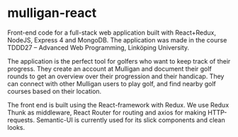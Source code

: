 # mulligan-react


Front-end code for a full-stack web application built with React+Redux, NodeJS, Express 4 and MongoDB.
The application was made in the course TDDD27 – Advanced Web Programming, Linköping University.

The application is the perfect tool for golfers who want to keep track of their progress.
They create an account at Mulligan and document their golf rounds to get an overview over their progression and their handicap.
They can connect with other Mulligan users to play golf, and find nearby golf courses based on their location.

The front end is built using the React-framework with Redux.
We use Redux Thunk as middleware, React Router for routing and axios for making HTTP-requests.
Semantic-UI is currently used for its slick components and clean looks. 
